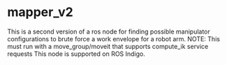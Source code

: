 # mapper_v2
This is a second version of a ros node for finding possible manipulator configurations to brute force a work envelope for a robot arm.
NOTE: This must run with a move_group/moveit that supports compute_ik service requests
This node is supported on ROS Indigo.
